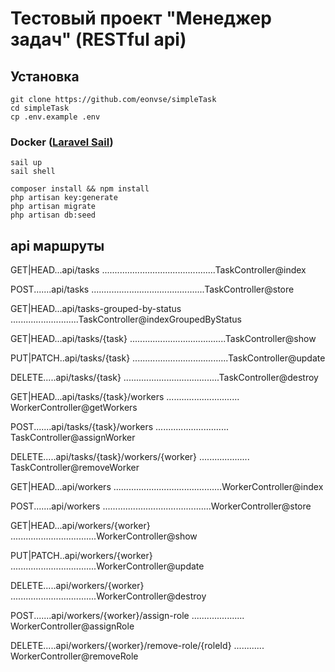 # Тестовый проект "Менеджер задач" (RESTful api)

## Установка

```
git clone https://github.com/eonvse/simpleTask
cd simpleTask
cp .env.example .env
```

### Docker ([Laravel Sail](https://laravel.com/docs/11.x/sail#main-content))

```
sail up
sail shell
```

```
composer install && npm install
php artisan key:generate
php artisan migrate
php artisan db:seed
```

## api маршруты
GET|HEAD...api/tasks .............................................TaskController@index

POST.......api/tasks .............................................TaskController@store

GET|HEAD...api/tasks-grouped-by-status ...........................TaskController@indexGroupedByStatus

GET|HEAD...api/tasks/{task} ......................................TaskController@show

PUT|PATCH..api/tasks/{task} ......................................TaskController@update

DELETE.....api/tasks/{task} ......................................TaskController@destroy

GET|HEAD...api/tasks/{task}/workers ............................. WorkerController@getWorkers

POST.......api/tasks/{task}/workers ............................. TaskController@assignWorker

DELETE.....api/tasks/{task}/workers/{worker} .................... TaskController@removeWorker

GET|HEAD...api/workers ...........................................WorkerController@index

POST.......api/workers ...........................................WorkerController@store

GET|HEAD...api/workers/{worker} ..................................WorkerController@show

PUT|PATCH..api/workers/{worker} ..................................WorkerController@update

DELETE.....api/workers/{worker} ..................................WorkerController@destroy

POST.......api/workers/{worker}/assign-role ..................... WorkerController@assignRole

DELETE.....api/workers/{worker}/remove-role/{roleId} ............ WorkerController@removeRole
